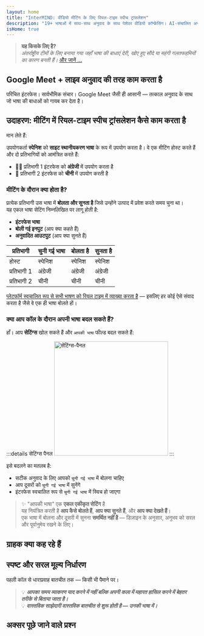 ```yaml
---
layout: home
title: "InterMIND: वीडियो मीटिंग के लिए रियल-टाइम स्पीच ट्रांसलेशन"
description: "19+ भाषाओं में साथ-साथ अनुवाद के साथ पेशेवर वीडियो कॉन्फ्रेंसिंग। AI-संचालित अनुवाद जो टोन, इरादा और संदर्भ को समझता है। विश्वव्यापी मीटिंग करें, प्राकृतिक रूप से संवाद करें।"
isHome: true
---
```


<!-- <HeroSection title="Meet in **Any** Language" :typingSpeed="10" text="Live speech translation in video calls. Instant understanding, no barriers."> -->
<HeroSection title="**किसी भी** भाषा में मीटिंग करें" :typingSpeed="20" text="वीडियो कॉल के दौरान साथ-साथ अनुवाद। संस्कृतियों के पार स्पष्टता।">
<NavButton buttonLabel="डेमो देखें" buttonClass="brand" to="/#HowItWorks" />
<NavButton buttonLabel="असिस्टेंट" buttonClass="alt" to="/chat" />
</HeroSection>

<span id="1"></span>
<FeatureBlock
    :card="{
      title: 'अनुवाद ≠ समझ। यहाँ है आगे क्या है।',
      details: 'भाषा कोई भी हो, आपकी आवाज सुनी जाती है — और समझी जाती है — जैसे कि आप एक ही भाषा बोलते हों।',
      items: [
        '✧ प्राकृतिक रूप से, [रियल टाइम](./product/overview/how-it-works) में, और बिना सबटाइटल या देरी के।',
        '✧ AI-संचालित अनुवाद टोन, इरादा और उद्योग-विशिष्ट शब्दावली को समझता है।',
      ],
      link: './product/overview/what-is-intermind',
      src: {
        light: '/media-kit/animals-cartoon-3-2.png',
        dark: '/1d.png',
      },
      inversion: false,
    }"
  />

<span id="2"></span>
<FeatureBlock
    :card="{
      title: 'आपकी मीटिंग्स के भीतर का दिमाग',
      details: 'InterMIND हर बहुभाषी कॉल को स्पष्ट, खोजने योग्य ज्ञान में बदल देता है।',
      items: [
        '✧ **कुछ भी पूछें** — AI **आपकी सभी मीटिंग्स में** उत्तर खोजता है।',
        '✧ कार्य, जिम्मेदार व्यक्ति और समय सीमा अपने आप निकालता है।',
        '✧ मुख्य बिंदुओं को किसी भी भाषा में सारांशित करता है — तुरंत।',
      ],
      link: './product/overview/how-it-works#🧩-deep-memory-deep-understanding',
      src: {
        light: '/2l.png',
        dark: '/2d.png',
      },
      inversion: true,
    }"
  />

<span id="3"></span>
<FeatureBlock
    :card="{
      title: 'गंभीर मीटिंग्स के लिए बनाया गया — सिर्फ बात करने के लिए नहीं',
      details: 'InterMIND एक [पेशेवर-ग्रेड वीडियो मीटिंग प्लेटफॉर्म](./product/overview/video-meeting-platform) है, कोई हल्का ऐड-ऑन या प्लगइन नहीं।',
      items: [
        '✧ 1080p रिज़ॉल्यूशन, स्मार्ट नॉइज़ सप्रेशन, शेड्यूलिंग, मॉडरेशन, स्क्रीन शेयरिंग, रिकॉर्डिंग, सबटाइटलिंग, प्रतिभागी चैट और कैलेंडर इंटीग्रेशन — सब कुछ बिल्ट इन, **उपयोग के लिए तैयार**।',
      ],
      link: './product/overview/video-meeting-platform',
      src: {
        light: '/3l.mp4',
        dark: '/3d.mp4',
      },
      inversion: false,
    }"
  />

<span id="4"></span>
<FeatureBlock
    :card="{
      title: 'प्राइवेसी जहाँ यह मायने रखती है',
      details: 'InterMIND विश्वास-महत्वपूर्ण बातचीत के लिए बनाया गया है — जहाँ प्राइवेसी और नियंत्रण सबसे महत्वपूर्ण है।',
      items: ['✧ [प्राइवेसी ज़ोन](./product/overview/privacy-architecture) — EU, US, SE Asia', '✧ **शून्य डेटा ट्रेनिंग**। कोई तीसरे पक्ष की पहुंच नहीं।'],
      link: './product/overview/privacy-architecture',
      src: {
        light: '/4l.png',
        dark: '/4d.png',
      },
      inversion: true,
    }"
  />

> **यह किसके लिए है?**  
> _अंतर्राष्ट्रीय टीमों के लिए बनाया गया जहाँ भाषा की बाधाएं देरी, खोए हुए सौदे या महंगी गलतफहमियों का कारण बनती हैं।_ [और जानें ...](./product/overview/markets)

<span id="HowItWorks"></span>

## Google Meet + लाइव अनुवाद की तरह काम करता है

परिचित इंटरफेस। सार्वभौमिक संचार। Google Meet जैसी ही आसानी — तत्काल अनुवाद के साथ जो भाषा की बाधाओं को गायब कर देता है।

<FeatureCards
    :features="[
      {
        title: 'मुफ्त में साइन अप करें',
        details: 'अपनी भाषा चुनें और [खाता बनाएं](#Pricing)।',
        icon: {
          light: '/signUp.png',
          dark: '/signUp.png',
        },
      },
      {
        title: 'मीटिंग शुरू करें',
        details: 'तुरंत बनाएं या पहले से शेड्यूल करें।',
        icon: {
          light: '/start.png',
          dark: '/start.png',
        },
      },
      {
        title: 'मीटिंग में शामिल हों',
        details: 'लिंक पर क्लिक करें, नाम दर्ज करें, तुरंत शामिल हों।',
        icon: {
          light: '/join.png',
          dark: '/join.png',
        },
      },
      {
        title: 'अपनी भाषा में बोलें',
        details: 'हर कोई अपनी भाषा में बोलता और सुनता है।',
        icon: {
          light: '/meeting.png',
          dark: '/meeting.png',
        },
      },
    ]"
  />

<!-- <br> -->

<span id="VideoDemo"></span>
<VideoPlayer src="/promo/demo-en-mx.mp4" />

<span id="Example"></span>

## उदाहरण: मीटिंग में रियल-टाइम स्पीच ट्रांसलेशन कैसे काम करता है

मान लेते हैं:

उपयोगकर्ता **स्पेनिश** को **साइट स्थानीयकरण भाषा** के रूप में उपयोग करता है। वे एक मीटिंग होस्ट करते हैं और दो प्रतिभागियों को आमंत्रित करते हैं:

- 🧑‍💼 प्रतिभागी 1 इंटरफेस को **अंग्रेजी** में उपयोग करता है
- 👩 प्रतिभागी 2 इंटरफेस को **चीनी** में उपयोग करती है

### मीटिंग के दौरान क्या होता है?

प्रत्येक प्रतिभागी उस भाषा में **बोलता और सुनता है** जिसे उन्होंने उत्पाद में प्रवेश करते समय चुना था।  
यह एकल भाषा सेटिंग निम्नलिखित पर लागू होती है:

- **इंटरफेस भाषा**
- **बोली गई इनपुट** (आप क्या कहते हैं)
- **अनुवादित आउटपुट** (आप क्या सुनते हैं)

| प्रतिभागी     | चुनी गई भाषा | बोलता है | सुनता है |
| ------------- | ------------- | --------- | -------- |
| होस्ट         | स्पेनिश       | स्पेनिश   | स्पेनिश  |
| प्रतिभागी 1   | अंग्रेजी      | अंग्रेजी   | अंग्रेजी  |
| प्रतिभागी 2   | चीनी         | चीनी      | चीनी     |

[प्लेटफॉर्म स्वचालित रूप से सभी भाषण को रियल टाइम में व्याख्या करता है](./product/overview/how-it-works) — इसलिए हर कोई ऐसे संवाद करता है जैसे वे एक ही भाषा बोलते हों।

### क्या आप कॉल के दौरान अपनी भाषा बदल सकते हैं?

हाँ। आप **सेटिंग्स** खोल सकते हैं और `आपकी भाषा` फील्ड बदल सकते हैं:

:::details सेटिंग्स पैनल
<img src="/settings.png" alt="सेटिंग्स-पैनल" width="300px" />
:::

इसे बदलने का मतलब है:

- सटीक अनुवाद के लिए आपको `चुनी गई भाषा` में बोलना चाहिए
- आप दूसरों को `चुनी गई भाषा` में सुनेंगे
- इंटरफेस स्वचालित रूप से `चुनी गई भाषा` में स्विच हो जाएगा

> ✨ "आपकी भाषा" एक **एकल एकीकृत सेटिंग** है  
> यह नियंत्रित करती है **आप कैसे बोलते हैं**, **आप क्या सुनते हैं**, और **आप क्या देखते हैं**।  
> एक भाषा में बोलना और दूसरी में सुनना **समर्थित नहीं है** — डिज़ाइन के अनुसार, अनुभव को सरल और पूर्वानुमेय रखने के लिए।

<span id="Testimonials"></span>

## ग्राहक क्या कह रहे हैं

<AutoScrollTestimonials testimonialsUrl="/testimonials.json"/>

<span id="Pricing"></span>

## स्पष्ट और सरल मूल्य निर्धारण

पहली कॉल से धाराप्रवाह बातचीत तक — किसी भी पैमाने पर।

<PricingPlans
    :plans="[
      {
        title: '**बेसिक** &nbsp 1 उपयोगकर्ता',
        price: '**निःशुल्क**',
        details: 'क्रेडिट कार्ड की आवश्यकता नहीं',
        items: [
          '**25** मीटिंग्स',
          '**100** प्रतिभागी वीडियो मीटिंग्स [💬](#3)',
          '**30** GB प्रति उपयोगकर्ता पूल्ड स्टोरेज',
          'अपनी सभी मीटिंग्स में खोजें [💬](#2)',
          'समकालिक अनुवाद [💬](#1)',
        ],
      },
      {
        title: '**प्रो**  &nbsp 1-99 उपयोगकर्ता',
        price: '**$20** /माह/उपयोगकर्ता, वार्षिक बिलिंग',
        details: 'या $25 मासिक बिलिंग',
        items: [
          '**असीमित** मीटिंग्स',
          '**150** प्रतिभागी वीडियो मीटिंग्स [💬](#3)',
          '**2** TB प्रति उपयोगकर्ता पूल्ड स्टोरेज',
          'अपनी सभी मीटिंग्स में खोजें [💬](#2)',
          'समकालिक अनुवाद [💬](#1)',
        ],
      },
      {
        title: '**बिजनेस** &nbsp 100+ उपयोगकर्ता',
        price: '**कस्टम मूल्य निर्धारण**',
        details: 'गोपनीयता के लिए निर्मित',
        items: [
          '**असीमित** मीटिंग्स',
          '**500** प्रतिभागी वीडियो मीटिंग्स [💬](#3)',
          '**5** TB प्रति उपयोगकर्ता पूल्ड स्टोरेज',
          'अपनी सभी मीटिंग्स में खोजें [💬](#2)',
          'समकालिक अनुवाद [💬](#1)',
          '**प्राइवेसी जोन्स** [💬](#4)',
        ],
      },
    ]">

<AuthButton text="शुरू करें" button-class="brand" event-name="get_started_attempt"/>
<AuthButton text="अभी खरीदें" mode="checkout" eventName="buy_now_attempt" />
<ContactForm buttonText="हमारी टीम से बात करें" buttonClass="alt" />
</PricingPlans>

> 💡 **_आपका समय व्याकरण याद करने में नहीं बल्कि अपनी कला में महारत हासिल करने में बेहतर तरीके से बिताया जाता है।_**  
> 💡 **_वास्तविक साझेदारी वास्तविक बातचीत से शुरू होती है — उनकी भाषा में।_**

## अक्सर पूछे जाने वाले प्रश्न

<span id="FAQ"></span>

<AccordionGroup
    :items="[
      {
        q: 'InterMind किन भाषाओं में अनुवाद का समर्थन करता है?',
        a: 'InterMind निम्नलिखित 19 भाषाओं में **रियल-टाइम अनुवाद** का समर्थन करता है:<br><br>- العربية (ar) – अरबी<br>- Čeština (cs) – चेक<br>- Deutsch (de) – जर्मन<br>- English (en) – अंग्रेजी<br>- Español (es) – स्पेनिश<br>- Français (fr) – फ्रेंच<br>- हिन्दी (hi) – हिंदी<br>- Magyar (hu) – हंगेरियन<br>- Italiano (it) – इतालवी<br>- 日本語 (ja) – जापानी<br>- 한국어 (ko) – कोरियाई<br>- Nederlands (nl) – डच<br>- Polski (pl) – पोलिश<br>- Português (pt) – पुर्तगाली<br>- Русский (ru) – रूसी<br>- Türkçe (tr) – तुर्की<br>- 中文 (zh) – चीनी<br><br>हम लगातार इस सूची का विस्तार कर रहे हैं — हर मुख्य रिलीज़ के साथ नई भाषाएं जोड़ी जाती हैं।',
      },
      {
        q: 'लाइसेंसधारी उपयोगकर्ता क्या है और प्रतिभागी क्या है?',
        a: 'एक *लाइसेंसधारी उपयोगकर्ता* के पास निःशुल्क या पेड मीटिंग लाइसेंस होता है और वे अपनी योजना की सीमा के भीतर मीटिंग शेड्यूल कर सकते हैं। *प्रतिभागी* आमंत्रित व्यक्ति हैं — उन्हें शामिल होने के लिए **खाते या लाइसेंस की आवश्यकता नहीं** है और वे किसी भी डिवाइस से **निःशुल्क** कनेक्ट हो सकते हैं।',
      },
      {
        q: 'एक InterMind लाइसेंस का उपयोग कितने लोग कर सकते हैं?',
        a: 'प्रत्येक *लाइसेंसधारी उपयोगकर्ता* **असीमित मीटिंग** होस्ट कर सकता है। यदि कई टीम सदस्यों को एक साथ मीटिंग होस्ट करनी है, तो प्रत्येक को अपने स्वयं के लाइसेंस की आवश्यकता होगी।',
      },
      {
        q: 'मीटिंग की अधिकतम अवधि क्या है?',
        a: 'सभी योजनाओं में मीटिंग **24 घंटे** तक चल सकती है।',
      },
      {
        q: 'क्या मैं जो मीटिंग होस्ट कर सकता हूं उसकी संख्या की कोई सीमा है?',
        a: '*निःशुल्क बेसिक* योजना में **25 निःशुल्क मीटिंग** शामिल हैं। *प्रो* और *बिजनेस* योजनाएं अधिक प्रतिभागियों और नियंत्रण के साथ असीमित मीटिंग प्रदान करती हैं।',
      },
      {
        q: 'InterMind डेटा गोपनीयता और सुरक्षा कैसे सुनिश्चित करता है?',
        a: 'InterMind **डिज़ाइन से निजी** है। सभी डेटा आपके चयनित **प्राइवेसी ज़ोन** — _EU_, _US_, या _Asia_ के भीतर प्रोसेस और स्टोर किया जाता है। हम [**GDPR**](https://gdpr.eu), [**CCPA**](https://oag.ca.gov/privacy/ccpa), और UAE PDPL का अनुपालन करते हैं, और **कभी भी आपकी सामग्री का उपयोग** प्रशिक्षण या तृतीय-पक्ष पहुंच के लिए नहीं करते। उन्नत [प्राइवेसी ज़ोन नियंत्रण](./product/overview/privacy-architecture) **बिजनेस** योजना पर उपलब्ध है।',
      },
      {
        q: 'क्या मैं योजना खरीदने से पहले InterMind को आज़मा सकता हूं?',
        a: 'बिल्कुल। *निःशुल्क बेसिक* योजना आपको **25 निःशुल्क मीटिंग** के साथ मुख्य सुविधाओं तक पूर्ण पहुंच देती है — जिसमें **समकालिक अनुवाद** और **मीटिंग खोज** शामिल है। कोई क्रेडिट कार्ड आवश्यक नहीं। कभी भी अपग्रेड करें।',
      },
      {
        q: 'यदि मुझे सहायता या समर्थन की आवश्यकता है तो क्या करूं?',
        a: 'हमारे [सहायता केंद्र](./resources/help) के माध्यम से समर्थन उपलब्ध है। *बिजनेस* उपयोगकर्ताओं को समर्पित संपर्क के साथ **प्राथमिकता समर्थन** मिलता है।',
      },
      {
        q: 'मैं अपनी सदस्यता का प्रबंधन कैसे करूं (अपग्रेड, डाउनग्रेड, या रद्द)?',
        a: 'आप अपनी **खाता सेटिंग** के माध्यम से कभी भी अपनी योजना बदल सकते हैं। परिवर्तन **तुरंत** प्रभावी होते हैं। रद्दीकरण के लिए, *मासिक योजनाएं* बिलिंग चक्र के अंत में रद्द हो जाती हैं। *वार्षिक योजनाओं* को **आनुपातिक रिफंड** के लिए रद्द किया जा सकता है।',
      },
      {
        q: 'क्या मैं वेबिनार या बड़े कार्यक्रमों के लिए InterMind का उपयोग कर सकता हूं?',
        a: 'हां। *प्रो* और *बिजनेस* योजनाएं **बड़ी मीटिंग और वेबिनार** के लिए आदर्श हैं — *बिजनेस* पर **500 प्रतिभागियों** तक के समर्थन के साथ।',
      },
    ]"/>

<HomeFooter
    :columns="[
      {
        title: 'उत्पाद',
        links: [
          { text: 'अवलोकन', link: './product/overview/what-is-intermind' },
          { text: 'शुरुआत करना', link: './product/guide/getting-started' },
          { text: 'प्रशंसापत्र', link: '#Testimonials' },
          { text: 'मूल्य निर्धारण', link: '#Pricing' },
        ],
      },
      {
        title: 'समर्थन',
        links: [
          { text: 'समर्थन प्राप्त करें', link: './resources/help' },
          { text: 'अक्सर पूछे जाने वाले प्रश्न', link: '#FAQ' },
          { text: 'गोपनीयता नीति', link: './resources/company/Privacy-Policy' },
          { text: 'AI कानूनी गाइड', link: './resources/company/Legal-Regulations-for-AI-Services' },
          { text: 'सेवा स्थिति', link: 'https://status.mind.com/' },
          // { text: 'Privacy Settings', link: '#' },
        ],
      },
      {
        title: 'संसाधन',
        links: [
          { text: 'ब्लॉग', link: './blog' },
          { text: 'ब्रांड संपत्ति', link: './resources/media-kit' },
          { text: 'AI API / LLM दस्तावेज़', link: 'https://mind.com/llms-full.txt' },
        ],
      },
      {
        title: 'कंपनी',
        links: [
          { text: 'हमारे बारे में', link: './resources/company/about' },
          { text: 'टीम', link: './resources/company/team' },
          { text: 'करियर', link: './resources/company/careers' },
          { text: 'संपर्क', link: './resources/company/contacts' },
        ],
      },
    ]"/>